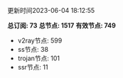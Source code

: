 更新时间2023-06-04 18:12:55

**总订阅: 73**
**总节点: 1517**
**有效节点: 749**
- v2ray节点: 599
- ss节点: 38
- trojan节点: 101
- ssr节点: 11
